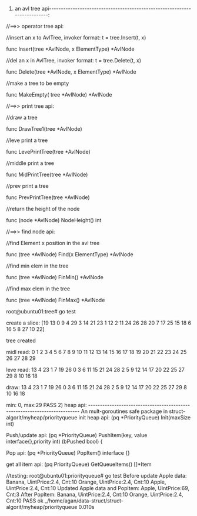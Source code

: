 1) an avl tree api--------------------------------------------------------------------------:

//==>> operator tree api:

//insert an x to AvlTree, invoker format: t = tree.Insert(t, x)

func Insert(tree *AvlNode, x ElementType) *AvlNode 

//del an x in AvlTree, invoker format: t = tree.Delete(t, x)

func Delete(tree *AvlNode, x ElementType) *AvlNode 	

//make a tree to be empty

func MakeEmpty( tree *AvlNode) *AvlNode 

//==>> print tree api:

//draw a tree

func DrawTree1(tree *AvlNode) 

//leve print a tree

func LevePrintTree(tree *AvlNode) 

//middle print a tree

func MidPrintTree(tree *AvlNode) 

//prev print a tree

func PrevPrintTree(tree *AvlNode)

//return the height of the node

func (node *AvlNode) NodeHeight() int 

//==>> find   node  api:

//find Element x position in the avl tree

func (tree *AvlNode) Find(x ElementType) *AvlNode

//find min elem in the tree

func (tree *AvlNode) FinMin() *AvlNode 

//find max elem in the tree

func (tree *AvlNode) FinMax() *AvlNode 

root@ubuntu01:tree# go test

create a slice: [19 13 0 9 4 29 3 14 21 23 1 12 2 11 24 26 28 20 7 17 25 15 18 6 16 5 8 27 10 22]

tree created

midl read:
 0  1  2  3  4  5  6  7  8  9  10  11  12  13  14  15  16  17  18  19  20  21  22  23  24  25  26  27  28  29 

leve read:
13 4 23 1 7 19 26 0 3 6 11 15 21 24 28 2 5 9 12 14 17 20 22 25 27 29 8 10 16 18 

draw:
                                13 
                4                                 23 
    1                 7                 19         26 
  0     3     6         11         15     21     24     28 
  2   5     9   12   14     17   20   22   25   27   29 
  8   10   16   18 

min: 0, max:29
PASS
2) heap api: --------------------------------------------------------------------------
An mult-goroutines safe package in struct-algorit/myheap/priorityqueue
init heap api:
(pq *PriorityQueue) Init(maxSize int)

Push/update api:
(pq *PriorityQueue) PushItem(key, value interface{},priority int) (bPushed bool) {

Pop api:
(pq *PriorityQueue) PopItem() interface {}

get all item api:
(pq PriorityQueue) GetQueueItems() []*Item

//testing:
root@ubuntu01:priorityqueue# go test
Before update Apple data:
Banana, UintPrice:2.4, Cnt:10
Orange, UintPrice:2.4, Cnt:10
Apple, UintPrice:2.4, Cnt:10
Updated Apple data and PopItem:
Apple, UintPrice:69, Cnt:3
After PopItem:
Banana, UintPrice:2.4, Cnt:10
Orange, UintPrice:2.4, Cnt:10
PASS
ok  	_/home/agan/data-struct/struct-algorit/myheap/priorityqueue	0.010s




